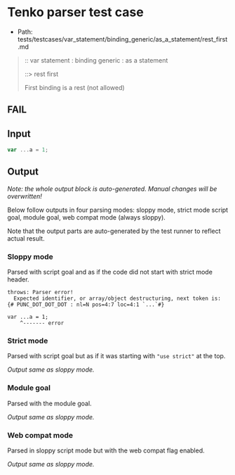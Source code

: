 # Tenko parser test case

- Path: tests/testcases/var_statement/binding_generic/as_a_statement/rest_first.md

> :: var statement : binding generic : as a statement
>
> ::> rest first
>
> First binding is a rest (not allowed)
>
> 

## FAIL

## Input

`````js
var ...a = 1;
`````

## Output

_Note: the whole output block is auto-generated. Manual changes will be overwritten!_

Below follow outputs in four parsing modes: sloppy mode, strict mode script goal, module goal, web compat mode (always sloppy).

Note that the output parts are auto-generated by the test runner to reflect actual result.

### Sloppy mode

Parsed with script goal and as if the code did not start with strict mode header.

`````
throws: Parser error!
  Expected identifier, or array/object destructuring, next token is: {# PUNC_DOT_DOT_DOT : nl=N pos=4:7 loc=4:1 `...`#}

var ...a = 1;
    ^------- error
`````

### Strict mode

Parsed with script goal but as if it was starting with `"use strict"` at the top.

_Output same as sloppy mode._

### Module goal

Parsed with the module goal.

_Output same as sloppy mode._

### Web compat mode

Parsed in sloppy script mode but with the web compat flag enabled.

_Output same as sloppy mode._
